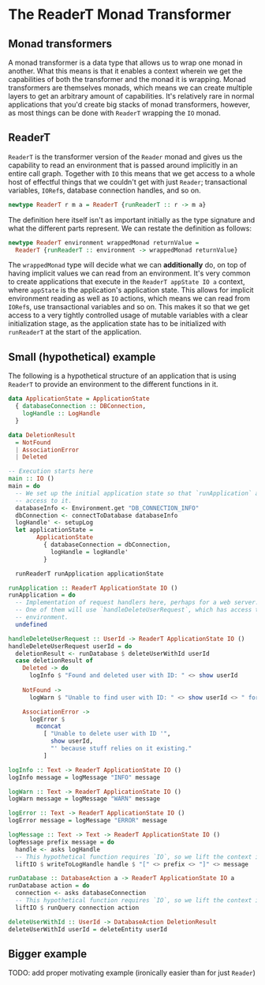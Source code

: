 # The ReaderT Monad Transformer

## Monad transformers

A monad transformer is a data type that allows us to wrap one monad in another. What this means is
that it enables a context wherein we get the capabilities of both the transformer and the monad it
is wrapping. Monad transformers are themselves monads, which means we can create multiple layers to
get an arbitrary amount of capabilities. It's relatively rare in normal applications that you'd
create big stacks of monad transformers, however, as most things can be done with `ReaderT` wrapping
the `IO` monad.

## ReaderT

`ReaderT` is the transformer version of the `Reader` monad and gives us the capability to read an
environment that is passed around implicitly in an entire call graph. Together with `IO` this means
that we get access to a whole host of effectful things that we couldn't get with just `Reader`;
transactional variables, `IORef`s, database connection handles, and so on.

```haskell
newtype ReaderT r m a = ReaderT {runReaderT :: r -> m a}
```

The definition here itself isn't as important initially as the type signature and what the different
parts represent. We can restate the definition as follows:

```haskell
newtype ReaderT environment wrappedMonad returnValue =
  ReaderT {runReaderT :: environment -> wrappedMonad returnValue}
```

The `wrappedMonad` type will decide what we can **additionally** do, on top of having implicit
values we can read from an environment. It's very common to create applications that execute in the
`ReaderT appState IO a` context, where `appState` is the application's application state. This
allows for implicit environment reading as well as `IO` actions, which means we can read from
`IORef`s, use transactional variables and so on. This makes it so that we get access to a very
tightly controlled usage of mutable variables with a clear initialization stage, as the application
state has to be initialized with `runReaderT` at the start of the application.

## Small (hypothetical) example

The following is a hypothetical structure of an application that is using `ReaderT` to provide an
environment to the different functions in it.

```haskell
data ApplicationState = ApplicationState
  { databaseConnection :: DBConnection,
    logHandle :: LogHandle
  }

data DeletionResult
  = NotFound
  | AssociationError
  | Deleted

-- Execution starts here
main :: IO ()
main = do
  -- We set up the initial application state so that `runApplication` and everything it runs has
  -- access to it.
  databaseInfo <- Environment.get "DB_CONNECTION_INFO"
  dbConnection <- connectToDatabase databaseInfo
  logHandle' <- setupLog
  let applicationState =
        ApplicationState
          { databaseConnection = dbConnection,
            logHandle = logHandle'
          }

  runReaderT runApplication applicationState

runApplication :: ReaderT ApplicationState IO ()
runApplication = do
  -- Implementation of request handlers here, perhaps for a web server.
  -- One of them will use `handleDeleteUserRequest`, which has access to the already set up
  -- environment.
  undefined

handleDeleteUserRequest :: UserId -> ReaderT ApplicationState IO ()
handleDeleteUserRequest userId = do
  deletionResult <- runDatabase $ deleteUserWithId userId
  case deletionResult of
    Deleted -> do
      logInfo $ "Found and deleted user with ID: " <> show userId
      
    NotFound ->
      logWarn $ "Unable to find user with ID: " <> show userId <> " for deletion."

    AssociationError ->
      logError $
        mconcat
          [ "Unable to delete user with ID '",
            show userId,
            "' because stuff relies on it existing."
          ]

logInfo :: Text -> ReaderT ApplicationState IO ()
logInfo message = logMessage "INFO" message

logWarn :: Text -> ReaderT ApplicationState IO ()
logWarn message = logMessage "WARN" message

logError :: Text -> ReaderT ApplicationState IO ()
logError message = logMessage "ERROR" message

logMessage :: Text -> Text -> ReaderT ApplicationState IO ()
logMessage prefix message = do
  handle <- asks logHandle
  -- This hypothetical function requires `IO`, so we lift the context into the wrapped `IO` we have
  liftIO $ writeToLogHandle handle $ "[" <> prefix <> "]" <> message

runDatabase :: DatabaseAction a -> ReaderT ApplicationState IO a
runDatabase action = do
  connection <- asks databaseConnection
  -- This hypothetical function requires `IO`, so we lift the context into the wrapped `IO` we have
  liftIO $ runQuery connection action

deleteUserWithId :: UserId -> DatabaseAction DeletionResult
deleteUserWithId userId = deleteEntity userId
```

## Bigger example

TODO: add proper motivating example (ironically easier than for just `Reader`)
